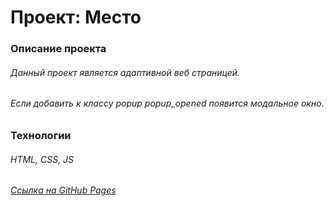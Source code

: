 # Проект: Место

### Описание проекта
###### Данный проект является адаптивной веб страницей.
###### Если добавить к классу popup  popup_opened появится модальное окно.


### Технологии
###### HTML, CSS, JS

###### [Ссылка на GitHub Pages](https://kvmelnikov.github.io/mesto-project/)

